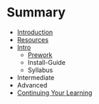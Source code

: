 # Summary

* [Introduction](README.md)
* [Resources](resources.md)
* [Intro](intro.md)
   * [Prework](prework.md)
   * Install-Guide
   * Syllabus
* Intermediate
* Advanced
* [Continuing Your Learning](continuing_your_learning.md)

